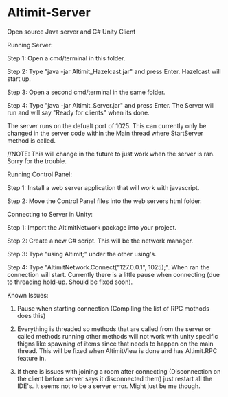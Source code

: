 # Altimit-Server
Open source Java server and C# Unity Client

Running Server:

Step 1: Open a cmd/terminal in this folder.

Step 2: Type "java -jar Altimit_Hazelcast.jar" and press Enter. Hazelcast will start up.

Step 3: Open a second cmd/terminal in the same folder.

Step 4: Type "java -jar Altimit_Server.jar" and press Enter. The Server will run and will say "Ready for clients" when its done.


The server runs on the defualt port of 1025. This can currently only be changed in the server code within the Main thread where StartServer method is called.

//NOTE: This will change in the future to just work when the server is ran. Sorry for the trouble.

Running Control Panel:

Step 1: Install a web server application that will work with javascript.

Step 2: Move the Control Panel files into the web servers html folder.


Connecting to Server in Unity:

Step 1: Import the AltimitNetwork package into your project.

Step 2: Create a new C# script. This will be the network manager.

Step 3: Type "using Altimit;" under the other using's.

Step 4: Type "AltimitNetwork.Connect("127.0.0.1", 1025);". When ran the connection will start. Currently there is a little pause when connecting (due to threading hold-up. Should be fixed soon).



Known Issues:

1) Pause when starting connection (Compiling the list of RPC mothods does this)

2) Everything is threaded so methods that are called from the server or called methods running other methods will not work with unity specific thigns like spawning of items since that needs to happen on the main thread. This will be fixed when AltimitView is done and has Altimit.RPC feature in.

3) If there is issues with joining a room after connecting (Disconnection on the client before server says it disconnected them) just restart all the IDE's. It seems not to be a server error. Might just be me though.


